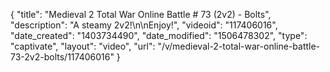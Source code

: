 {
    "title": "Medieval 2 Total War Online Battle # 73 (2v2) - Bolts",
    "description": "A steamy 2v2!\n\nEnjoy!",
    "videoid": "117406016",
    "date_created": "1403734490",
    "date_modified": "1506478302",
    "type": "captivate",
    "layout": "video",
    "url": "\/v\/medieval-2-total-war-online-battle-73-2v2-bolts\/117406016"
}
